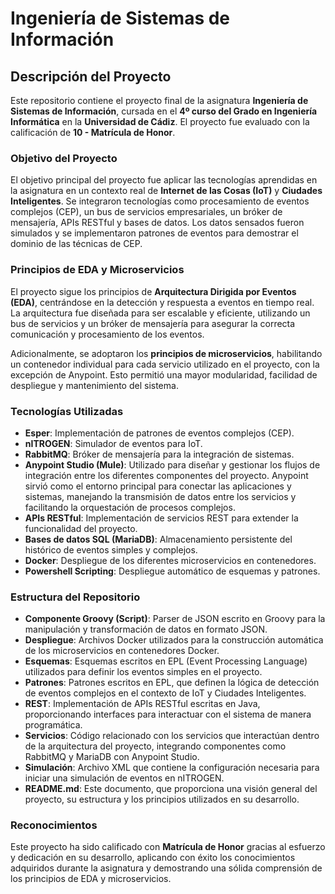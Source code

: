 # Ingeniería de Sistemas de Información

## Descripción del Proyecto

Este repositorio contiene el proyecto final de la asignatura **Ingeniería de Sistemas de Información**, cursada en el **4º curso del Grado en Ingeniería Informática** en la **Universidad de Cádiz**. El proyecto fue evaluado con la calificación de **10 - Matrícula de Honor**.

### Objetivo del Proyecto

El objetivo principal del proyecto fue aplicar las tecnologías aprendidas en la asignatura en un contexto real de **Internet de las Cosas (IoT)** y **Ciudades Inteligentes**. Se integraron tecnologías como procesamiento de eventos complejos (CEP), un bus de servicios empresariales, un bróker de mensajería, APIs RESTful y bases de datos. Los datos sensados fueron simulados y se implementaron patrones de eventos para demostrar el dominio de las técnicas de CEP.

### Principios de EDA y Microservicios

El proyecto sigue los principios de **Arquitectura Dirigida por Eventos (EDA)**, centrándose en la detección y respuesta a eventos en tiempo real. La arquitectura fue diseñada para ser escalable y eficiente, utilizando un bus de servicios y un bróker de mensajería para asegurar la correcta comunicación y procesamiento de los eventos.

Adicionalmente, se adoptaron los **principios de microservicios**, habilitando un contenedor individual para cada servicio utilizado en el proyecto, con la excepción de Anypoint. Esto permitió una mayor modularidad, facilidad de despliegue y mantenimiento del sistema.

### Tecnologías Utilizadas

- **Esper**: Implementación de patrones de eventos complejos (CEP).
- **nITROGEN**: Simulador de eventos para IoT.
- **RabbitMQ**: Bróker de mensajería para la integración de sistemas.
- **Anypoint Studio (Mule)**: Utilizado para diseñar y gestionar los flujos de integración entre los diferentes componentes del proyecto. Anypoint sirvió como el entorno principal para conectar las aplicaciones y sistemas, manejando la transmisión de datos entre los servicios y facilitando la orquestación de procesos complejos.
- **APIs RESTful**: Implementación de servicios REST para extender la funcionalidad del proyecto.
- **Bases de datos SQL (MariaDB)**: Almacenamiento persistente del histórico de eventos simples y complejos.
- **Docker**: Despliegue de los diferentes microservicios en contenedores.
- **Powershell Scripting**: Despliegue automático de esquemas y patrones.

### Estructura del Repositorio

- **Componente Groovy (Script)**: Parser de JSON escrito en Groovy para la manipulación y transformación de datos en formato JSON.
- **Despliegue**: Archivos Docker utilizados para la construcción automática de los microservicios en contenedores Docker.
- **Esquemas**: Esquemas escritos en EPL (Event Processing Language) utilizados para definir los eventos simples en el proyecto.
- **Patrones**: Patrones escritos en EPL, que definen la lógica de detección de eventos complejos en el contexto de IoT y Ciudades Inteligentes.
- **REST**: Implementación de APIs RESTful escritas en Java, proporcionando interfaces para interactuar con el sistema de manera programática.
- **Servicios**: Código relacionado con los servicios que interactúan dentro de la arquitectura del proyecto, integrando componentes como RabbitMQ y MariaDB con Anypoint Studio.
- **Simulación**: Archivo XML que contiene la configuración necesaria para iniciar una simulación de eventos en nITROGEN.
- **README.md**: Este documento, que proporciona una visión general del proyecto, su estructura y los principios utilizados en su desarrollo.

### Reconocimientos

Este proyecto ha sido calificado con **Matrícula de Honor** gracias al esfuerzo y dedicación en su desarrollo, aplicando con éxito los conocimientos adquiridos durante la asignatura y demostrando una sólida comprensión de los principios de EDA y microservicios.
